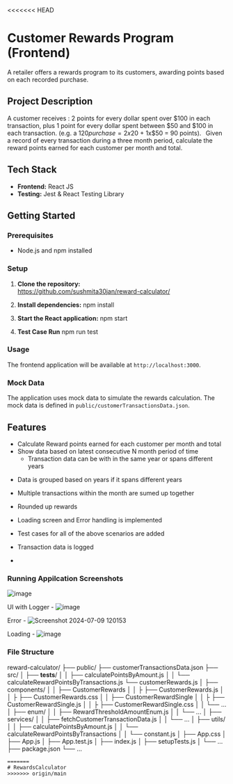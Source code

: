 <<<<<<< HEAD
# Customer Rewards Program (Frontend)

A retailer offers a rewards program to its customers, awarding points based on each recorded purchase.  

## Project Description

A customer receives : 2 points for every dollar spent over $100 in each transaction, plus 1 point for every dollar spent between $50 and $100 in each transaction. 
(e.g. a $120 purchase = 2x$20 + 1x$50 = 90 points). 
  
Given a record of every transaction during a three month period, calculate the reward points earned for each customer per month and total. 


## Tech Stack

- **Frontend:** React JS
- **Testing:** Jest & React Testing Library

## Getting Started

### Prerequisites

- Node.js and npm installed

### Setup

1. **Clone the repository:**    
https://github.com/sushmita30jan/reward-calculator/

2. **Install dependencies:**
   npm install

3. **Start the React application:**
   npm start

4. **Test Case Run**
    npm run test

### Usage

The frontend application will be available at `http://localhost:3000`.

### Mock Data

The application uses mock data to simulate the rewards calculation. The mock data is defined in `public/customerTransactionsData.json`.

## Features

- Calculate Reward points earned for each customer per month and total
- Show data based on latest consecutive N month period of time
  - Transaction data can be with in the same year or spans different years

* Data is grouped based on years if it spans different years
* Multiple transactions within the month are sumed up together
* Rounded up rewards

* Loading screen and Error handling is implemented
* Test cases for all of the above scenarios are added
* Transaction data is logged
* 

### Running Appilcation Screenshots
![image](https://github.com/user-attachments/assets/31a4db54-0d79-403a-9fac-01cfbb0b6a5e)

UI with Logger - 
![image](https://github.com/user-attachments/assets/68c37c27-3576-42d3-8ded-7c92105d7ffd)

Error - 
![Screenshot 2024-07-09 120153](https://github.com/sushmita30jan/reward-calculator/assets/126414273/de7998fe-cbc8-4689-b03a-d7869b3360de)

Loading - 
![image](https://github.com/user-attachments/assets/2923a02b-8c9e-465b-aa9b-08be286be41c)



### File Structure

reward-calculator/
├── public/
    ├── customerTransactionsData.json
├── src/
│   ├── __tests__/
│   │   ├── calculatePointsByAmount.js
│   │   └── calculateRewardPointsByTransactions.js
        └── customerRewards.js
│   ├── components/
│   │   ├── CustomerRewards
│   │   ├    ├── CustomerRewards.js
│   │   ├    ├── CustomerRewards.css
    │   │   ├── CustomerRewardSingle
    │   │   ├    ├── CustomerRewardSingle.js
    │   │   ├    ├── CustomerRewardSingle.css
│   │   └── ...
│   ├── enum/
│   │   ├── RewardThresholdAmountEnum.js
│   │   └── ...
│   ├── services/
│   │   ├── fetchCustomerTransactionData.js
│   │   └── ...
│   ├── utils/
│   │   ├── calculatePointsByAmount.js
│   │   └── calculateRewardPointsByTransactions
│   │   └── constant.js
│   ├── App.css
│   ├── App.js
│   ├── App.test.js
│   ├── index.js
│   ├── setupTests.js
│   └── ...
├── package.json
└── ...
```
=======
# RewardsCalculator
>>>>>>> origin/main
